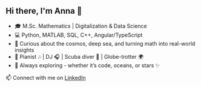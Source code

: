 ## Hi there, I'm Anna 👋

- 🎓 M.Sc. Mathematics | Digitalization & Data Science
- 💻 Python, MATLAB, SQL, C++, Angular/TypeScript
- 🌌 Curious about the cosmos, deep sea, and turning math into real-world insights
- 🎹 Pianist 🎶 | DJ 🎧 | Scuba diver 🤿 | Globe-trotter 🌍
- 🚀 Always exploring - whether it’s code, oceans, or stars ✨

📫 Connect with me on [LinkedIn](https://www.linkedin.com/in/annaewaldrd/)

